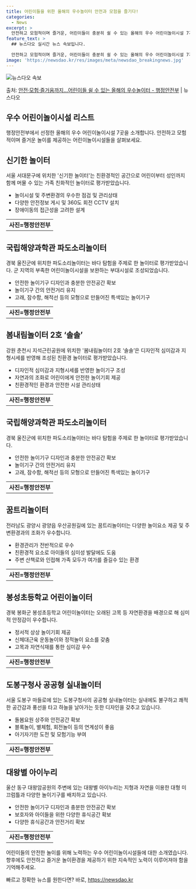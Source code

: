```yaml
---
title: 어린이들을 위한 올해의 우수놀이터 안전과 모험을 즐기다!
categories:
  - News
excerpt: >
  안전하고 모험적이며 즐거운, 어린이들이 충분히 쉴 수 있는 올해의 우수 어린이놀이시설 7개소가 선정됐다. 행…
feature_text: >
  ## 뉴스다오 실시간 뉴스 속보입니다.

  안전하고 모험적이며 즐거운, 어린이들이 충분히 쉴 수 있는 올해의 우수 어린이놀이시설 7개소가 선정됐다. 행…
image: 'https://newsdao.kr/res/images/meta/newsdao_breakingnews.jpg'
---
```


![뉴스다오 속보](https://newsdao.kr/res/images/meta/newsdao_breakingnews.jpg)

<p>출처: <a href="https://newsdao.kr/2787" rel="dofollow">안전·모험·즐거움까지…어린이들 쉴 수 있는 올해의 우수놀이터 - 행정안전부</a> | 뉴스다오</p>

<h2 data-ke-size="size26">우수 어린이놀이시설 리스트</h2>
<p data-ke-size="size16">행정안전부에서 선정한 올해의 우수 어린이놀이시설 7곳을 소개합니다. 안전하고 모험적이며 즐거운 놀이를 제공하는 어린이놀이시설들을 살펴보세요.</p>

<h2 data-ke-size="size21">신기한 놀이터</h2>
<p data-ke-size="size16">서울 서대문구에 위치한 '신기한 놀이터'는 친환경적인 공간으로 어린이부터 성인까지 함께 머물 수 있는 가족 친화적인 놀이터로 평가받았습니다.</p>
<ul>
  <li>놀이시설 및 주변환경의 우수한 점검 및 관리상태</li>
  <li>다양한 안전정보 게시 및 360도 회전 CCTV 설치</li>
  <li>장애이동의 접근성을 고려한 설계</li>
</ul>
<table>
  <tr>
    <td style="text-align: center; height: 17px;"><b>사진=행정안전부</b></td>
  </tr>
</table>

<h2 data-ke-size="size21">국립해양과학관 파도소리놀이터</h2>
<p data-ke-size="size16">경북 울진군에 위치한 파도소리놀이터는 바다 탐험을 주제로 한 놀이터로 평가받았습니다. 군 지역의 부족한 어린이놀이시설을 보완하는 부대시설로 조성되었습니다.</p>
<ul>
  <li>안전한 놀이기구 디자인과 충분한 안전공간 확보</li>
  <li>놀이기구 간의 안전거리 유지</li>
  <li>고래, 잠수함, 해적선 등의 모형으로 만들어진 특색있는 놀이기구</li>
</ul>
<table>
  <tr>
    <td style="text-align: center; height: 17px;"><b>사진=행정안전부</b></td>
  </tr>
</table>

<h2 data-ke-size="size21">봄내림놀이터 2호 ‘솔솔’</h2>
<p data-ke-size="size16">강원 춘천시 지석근린공원에 위치한 '봄내림놀이터 2호 ‘솔솔’은 디자인적 심미감과 지형시세를 반영해 조성된 친환경 놀이터로 평가받았습니다.</p>
<ul>
  <li>디자인적 심미감과 지형시세를 반영한 놀이기구 조성</li>
  <li>자연과의 조화로 어린이에게 안전한 놀이기회 제공</li>
  <li>친환경적인 환경과 안전한 시설 관리상태</li>
</ul>
<table>
  <tr>
    <td style="text-align: center; height: 17px;"><b>사진=행정안전부</b></td>
  </tr>
</table>

<h2 data-ke-size="size21">국립해양과학관 파도소리놀이터</h2>
<p data-ke-size="size16">경북 울진군에 위치한 파도소리놀이터는 바다 탐험을 주제로 한 놀이터로 평가받았습니다.</p>
<ul>
  <li>안전한 놀이기구 디자인과 충분한 안전공간 확보</li>
  <li>놀이기구 간의 안전거리 유지</li>
  <li>고래, 잠수함, 해적선 등의 모형으로 만들어진 특색있는 놀이기구</li>
</ul>
<table>
  <tr>
    <td style="text-align: center; height: 17px;"><b>사진=행정안전부</b></td>
  </tr>
</table>

<h2 data-ke-size="size21">꿈트리놀이터</h2>
<p data-ke-size="size16">전라남도 광양시 광양읍 우산공원길에 있는 꿈트리놀이터는 다양한 놀이요소 제공 및 주변환경과의 조화가 우수합니다.</p>
<ul>
  <li>환경관리가 전반적으로 우수</li>
  <li>친환경적 요소로 아이들의 심미성 발달에도 도움</li>
  <li>주변 산책로와 인접해 가족 모두가 여가를 즐길수 있는 환경</li>
</ul>
<table>
  <tr>
    <td style="text-align: center; height: 17px;"><b>사진=행정안전부</b></td>
  </tr>
</table>

<h2 data-ke-size="size21">봉성초등학교 어린이놀이터</h2>
<p data-ke-size="size16">경북 봉화군 봉성초등학교 어린이놀이터는 오래된 고목 등 자연환경을 배경으로 해 심미적 안정감이 우수합니다.</p>
<ul>
  <li>정서적 상상 놀이기회 제공</li>
  <li>신체대근육 운동놀이와 정적놀이 요소를 갖춤</li>
  <li>고목과 자연식재를 통한 심미감 우수</li>
</ul>
<table>
  <tr>
    <td style="text-align: center; height: 17px;"><b>사진=행정안전부</b></td>
  </tr>
</table>

<h2 data-ke-size="size21">도봉구청사 공공형 실내놀이터</h2>
<p data-ke-size="size16">서울 도봉구 마들로에 있는 도봉구청사의 공공형 실내놀이터는 실내에도 불구하고 쾌적한 공간감과 풍선을 타고 하늘을 날아가는 듯한 디자인을 갖추고 있습니다.</p>
<ul>
  <li>돌봄요원 상주와 안전공간 확보</li>
  <li>블록놀이, 별체험, 회전놀이 등의 연계성이 좋음</li>
  <li>아기자기한 도전 및 모험기능 부여</li>
</ul>
<table>
  <tr>
    <td style="text-align: center; height: 17px;"><b>사진=행정안전부</b></td>
  </tr>
</table>

<h2 data-ke-size="size21">대왕별 아이누리</h2>
<p data-ke-size="size16">울산 동구 대왕암공원의 주변에 있는 대왕별 아이누리는 지형과 자연을 이용한 대형 미끄럼틀과 다양한 놀이기구를 배치하고 있습니다.</p>
<ul>
  <li>안전한 놀이기구 디자인과 충분한 안전공간 확보</li>
  <li>보호자와 아이들을 위한 다양한 휴식공간 확보</li>
  <li>다양한 휴식공간과 안전거리 확보</li>
</ul>
<table>
  <tr>
    <td style="text-align: center; height: 17px;"><b>사진=행정안전부</b></td>
  </tr>
</table>

<p data-ke-size="size16">어린이들의 안전한 놀이를 위해 노력하는 우수 어린이놀이시설들에 대한 소개였습니다. 향후에도 안전하고 즐거운 놀이환경을 제공하기 위한 지속적인 노력이 이루어져야 함을 기억해주세요.</p>
<p data-ke-size="size16"></p> 

빠르고 정확한 뉴스를 원한다면? 바로, <a href="https://newsdao.kr" rel="dofollow">https://newsdao.kr</a>


    

